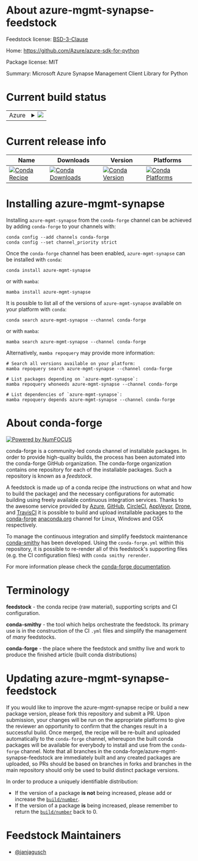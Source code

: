 About azure-mgmt-synapse-feedstock
==================================

Feedstock license: [BSD-3-Clause](https://github.com/conda-forge/azure-mgmt-synapse-feedstock/blob/main/LICENSE.txt)

Home: https://github.com/Azure/azure-sdk-for-python

Package license: MIT

Summary: Microsoft Azure Synapse Management Client Library for Python

Current build status
====================


<table>
    
  <tr>
    <td>Azure</td>
    <td>
      <details>
        <summary>
          <a href="https://dev.azure.com/conda-forge/feedstock-builds/_build/latest?definitionId=23983&branchName=main">
            <img src="https://dev.azure.com/conda-forge/feedstock-builds/_apis/build/status/azure-mgmt-synapse-feedstock?branchName=main">
          </a>
        </summary>
        <table>
          <thead><tr><th>Variant</th><th>Status</th></tr></thead>
          <tbody><tr>
              <td>linux_64_python3.10.____cpython</td>
              <td>
                <a href="https://dev.azure.com/conda-forge/feedstock-builds/_build/latest?definitionId=23983&branchName=main">
                  <img src="https://dev.azure.com/conda-forge/feedstock-builds/_apis/build/status/azure-mgmt-synapse-feedstock?branchName=main&jobName=linux&configuration=linux%20linux_64_python3.10.____cpython" alt="variant">
                </a>
              </td>
            </tr><tr>
              <td>linux_64_python3.11.____cpython</td>
              <td>
                <a href="https://dev.azure.com/conda-forge/feedstock-builds/_build/latest?definitionId=23983&branchName=main">
                  <img src="https://dev.azure.com/conda-forge/feedstock-builds/_apis/build/status/azure-mgmt-synapse-feedstock?branchName=main&jobName=linux&configuration=linux%20linux_64_python3.11.____cpython" alt="variant">
                </a>
              </td>
            </tr><tr>
              <td>linux_64_python3.12.____cpython</td>
              <td>
                <a href="https://dev.azure.com/conda-forge/feedstock-builds/_build/latest?definitionId=23983&branchName=main">
                  <img src="https://dev.azure.com/conda-forge/feedstock-builds/_apis/build/status/azure-mgmt-synapse-feedstock?branchName=main&jobName=linux&configuration=linux%20linux_64_python3.12.____cpython" alt="variant">
                </a>
              </td>
            </tr><tr>
              <td>linux_64_python3.9.____cpython</td>
              <td>
                <a href="https://dev.azure.com/conda-forge/feedstock-builds/_build/latest?definitionId=23983&branchName=main">
                  <img src="https://dev.azure.com/conda-forge/feedstock-builds/_apis/build/status/azure-mgmt-synapse-feedstock?branchName=main&jobName=linux&configuration=linux%20linux_64_python3.9.____cpython" alt="variant">
                </a>
              </td>
            </tr><tr>
              <td>osx_64_python3.10.____cpython</td>
              <td>
                <a href="https://dev.azure.com/conda-forge/feedstock-builds/_build/latest?definitionId=23983&branchName=main">
                  <img src="https://dev.azure.com/conda-forge/feedstock-builds/_apis/build/status/azure-mgmt-synapse-feedstock?branchName=main&jobName=osx&configuration=osx%20osx_64_python3.10.____cpython" alt="variant">
                </a>
              </td>
            </tr><tr>
              <td>osx_64_python3.11.____cpython</td>
              <td>
                <a href="https://dev.azure.com/conda-forge/feedstock-builds/_build/latest?definitionId=23983&branchName=main">
                  <img src="https://dev.azure.com/conda-forge/feedstock-builds/_apis/build/status/azure-mgmt-synapse-feedstock?branchName=main&jobName=osx&configuration=osx%20osx_64_python3.11.____cpython" alt="variant">
                </a>
              </td>
            </tr><tr>
              <td>osx_64_python3.12.____cpython</td>
              <td>
                <a href="https://dev.azure.com/conda-forge/feedstock-builds/_build/latest?definitionId=23983&branchName=main">
                  <img src="https://dev.azure.com/conda-forge/feedstock-builds/_apis/build/status/azure-mgmt-synapse-feedstock?branchName=main&jobName=osx&configuration=osx%20osx_64_python3.12.____cpython" alt="variant">
                </a>
              </td>
            </tr><tr>
              <td>osx_64_python3.9.____cpython</td>
              <td>
                <a href="https://dev.azure.com/conda-forge/feedstock-builds/_build/latest?definitionId=23983&branchName=main">
                  <img src="https://dev.azure.com/conda-forge/feedstock-builds/_apis/build/status/azure-mgmt-synapse-feedstock?branchName=main&jobName=osx&configuration=osx%20osx_64_python3.9.____cpython" alt="variant">
                </a>
              </td>
            </tr><tr>
              <td>win_64_python3.10.____cpython</td>
              <td>
                <a href="https://dev.azure.com/conda-forge/feedstock-builds/_build/latest?definitionId=23983&branchName=main">
                  <img src="https://dev.azure.com/conda-forge/feedstock-builds/_apis/build/status/azure-mgmt-synapse-feedstock?branchName=main&jobName=win&configuration=win%20win_64_python3.10.____cpython" alt="variant">
                </a>
              </td>
            </tr><tr>
              <td>win_64_python3.11.____cpython</td>
              <td>
                <a href="https://dev.azure.com/conda-forge/feedstock-builds/_build/latest?definitionId=23983&branchName=main">
                  <img src="https://dev.azure.com/conda-forge/feedstock-builds/_apis/build/status/azure-mgmt-synapse-feedstock?branchName=main&jobName=win&configuration=win%20win_64_python3.11.____cpython" alt="variant">
                </a>
              </td>
            </tr><tr>
              <td>win_64_python3.12.____cpython</td>
              <td>
                <a href="https://dev.azure.com/conda-forge/feedstock-builds/_build/latest?definitionId=23983&branchName=main">
                  <img src="https://dev.azure.com/conda-forge/feedstock-builds/_apis/build/status/azure-mgmt-synapse-feedstock?branchName=main&jobName=win&configuration=win%20win_64_python3.12.____cpython" alt="variant">
                </a>
              </td>
            </tr><tr>
              <td>win_64_python3.9.____cpython</td>
              <td>
                <a href="https://dev.azure.com/conda-forge/feedstock-builds/_build/latest?definitionId=23983&branchName=main">
                  <img src="https://dev.azure.com/conda-forge/feedstock-builds/_apis/build/status/azure-mgmt-synapse-feedstock?branchName=main&jobName=win&configuration=win%20win_64_python3.9.____cpython" alt="variant">
                </a>
              </td>
            </tr>
          </tbody>
        </table>
      </details>
    </td>
  </tr>
</table>

Current release info
====================

| Name | Downloads | Version | Platforms |
| --- | --- | --- | --- |
| [![Conda Recipe](https://img.shields.io/badge/recipe-azure--mgmt--synapse-green.svg)](https://anaconda.org/conda-forge/azure-mgmt-synapse) | [![Conda Downloads](https://img.shields.io/conda/dn/conda-forge/azure-mgmt-synapse.svg)](https://anaconda.org/conda-forge/azure-mgmt-synapse) | [![Conda Version](https://img.shields.io/conda/vn/conda-forge/azure-mgmt-synapse.svg)](https://anaconda.org/conda-forge/azure-mgmt-synapse) | [![Conda Platforms](https://img.shields.io/conda/pn/conda-forge/azure-mgmt-synapse.svg)](https://anaconda.org/conda-forge/azure-mgmt-synapse) |

Installing azure-mgmt-synapse
=============================

Installing `azure-mgmt-synapse` from the `conda-forge` channel can be achieved by adding `conda-forge` to your channels with:

```
conda config --add channels conda-forge
conda config --set channel_priority strict
```

Once the `conda-forge` channel has been enabled, `azure-mgmt-synapse` can be installed with `conda`:

```
conda install azure-mgmt-synapse
```

or with `mamba`:

```
mamba install azure-mgmt-synapse
```

It is possible to list all of the versions of `azure-mgmt-synapse` available on your platform with `conda`:

```
conda search azure-mgmt-synapse --channel conda-forge
```

or with `mamba`:

```
mamba search azure-mgmt-synapse --channel conda-forge
```

Alternatively, `mamba repoquery` may provide more information:

```
# Search all versions available on your platform:
mamba repoquery search azure-mgmt-synapse --channel conda-forge

# List packages depending on `azure-mgmt-synapse`:
mamba repoquery whoneeds azure-mgmt-synapse --channel conda-forge

# List dependencies of `azure-mgmt-synapse`:
mamba repoquery depends azure-mgmt-synapse --channel conda-forge
```


About conda-forge
=================

[![Powered by
NumFOCUS](https://img.shields.io/badge/powered%20by-NumFOCUS-orange.svg?style=flat&colorA=E1523D&colorB=007D8A)](https://numfocus.org)

conda-forge is a community-led conda channel of installable packages.
In order to provide high-quality builds, the process has been automated into the
conda-forge GitHub organization. The conda-forge organization contains one repository
for each of the installable packages. Such a repository is known as a *feedstock*.

A feedstock is made up of a conda recipe (the instructions on what and how to build
the package) and the necessary configurations for automatic building using freely
available continuous integration services. Thanks to the awesome service provided by
[Azure](https://azure.microsoft.com/en-us/services/devops/), [GitHub](https://github.com/),
[CircleCI](https://circleci.com/), [AppVeyor](https://www.appveyor.com/),
[Drone](https://cloud.drone.io/welcome), and [TravisCI](https://travis-ci.com/)
it is possible to build and upload installable packages to the
[conda-forge](https://anaconda.org/conda-forge) [anaconda.org](https://anaconda.org/)
channel for Linux, Windows and OSX respectively.

To manage the continuous integration and simplify feedstock maintenance
[conda-smithy](https://github.com/conda-forge/conda-smithy) has been developed.
Using the ``conda-forge.yml`` within this repository, it is possible to re-render all of
this feedstock's supporting files (e.g. the CI configuration files) with ``conda smithy rerender``.

For more information please check the [conda-forge documentation](https://conda-forge.org/docs/).

Terminology
===========

**feedstock** - the conda recipe (raw material), supporting scripts and CI configuration.

**conda-smithy** - the tool which helps orchestrate the feedstock.
                   Its primary use is in the construction of the CI ``.yml`` files
                   and simplify the management of *many* feedstocks.

**conda-forge** - the place where the feedstock and smithy live and work to
                  produce the finished article (built conda distributions)


Updating azure-mgmt-synapse-feedstock
=====================================

If you would like to improve the azure-mgmt-synapse recipe or build a new
package version, please fork this repository and submit a PR. Upon submission,
your changes will be run on the appropriate platforms to give the reviewer an
opportunity to confirm that the changes result in a successful build. Once
merged, the recipe will be re-built and uploaded automatically to the
`conda-forge` channel, whereupon the built conda packages will be available for
everybody to install and use from the `conda-forge` channel.
Note that all branches in the conda-forge/azure-mgmt-synapse-feedstock are
immediately built and any created packages are uploaded, so PRs should be based
on branches in forks and branches in the main repository should only be used to
build distinct package versions.

In order to produce a uniquely identifiable distribution:
 * If the version of a package **is not** being increased, please add or increase
   the [``build/number``](https://docs.conda.io/projects/conda-build/en/latest/resources/define-metadata.html#build-number-and-string).
 * If the version of a package **is** being increased, please remember to return
   the [``build/number``](https://docs.conda.io/projects/conda-build/en/latest/resources/define-metadata.html#build-number-and-string)
   back to 0.

Feedstock Maintainers
=====================

* [@janjagusch](https://github.com/janjagusch/)

